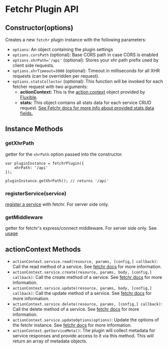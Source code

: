 # Fetchr Plugin API

## Constructor(options)

Creates a new `fetchr` plugin instance with the following parameters:

 * `options`: An object containing the plugin settings
 * `options.corsPath` (optional): Base CORS path in case CORS is enabled
 * `options.xhrPath='/api'` (optional): Stores your xhr path prefix used by client side requests.
 * `options.xhrTimeout=3000` (optional): Timeout in milliseconds for all XHR requests (can be overridden per request).
 * `options.statsCollector` (optional): This function will be invoked for each fetcher request with two arguments:
    * **actionContext:**  This is the [action context](http://fluxible.io/api/actions.html#action-context) object provided by [Fluxible](http://fluxible.io/).
    * **stats:**  This object contains all stats data for each service CRUD request. [See Fetchr docs for more info about provided stats data fields.](https://github.com/yahoo/fetchr/blob/master/README.md#stats-monitoring--analysis)

## Instance Methods

### getXhrPath

getter for the `xhrPath` option passed into the constructor.

```
var pluginInstance = fetchrPlugin({
    xhrPath: '/api'
});

pluginInstance.getXhrPath(); // returns '/api'
```

### registerService(service)

[register a service](../README.md#registering-your-services) with fetchr.  For server side only.

### getMiddleware

getter for fetchr's express/connect middleware.  For server side only.  See [usage](../README.md#exposing-your-services)

## actionContext Methods

 * `actionContext.service.read(resource, params, [config,] callback)`: Call the read method of a service. See [fetchr docs](https://github.com/yahoo/fetchr) for more information.
 * `actionContext.service.create(resource, params, body, [config,] callback)`: Call the create method of a service. See [fetchr docs](https://github.com/yahoo/fetchr) for more information.
 * `actionContext.service.update(resource, params, body, [config,] callback)`: Call the update method of a service. See [fetchr docs](https://github.com/yahoo/fetchr) for more information.
 * `actionContext.service.delete(resource, params, [config,] callback)`: Call the delete method of a service. See [fetchr docs](https://github.com/yahoo/fetchr) for more information.
 * `actionContext.service.updateOptions(options)`: Update the options of the fetchr instance. See [fetchr docs](https://github.com/yahoo/fetchr) for more information.
 * `actionContext.getServiceMeta()`: The plugin will collect metadata for service responses and provide access to it via this method. This will return an array of metadata objects.
